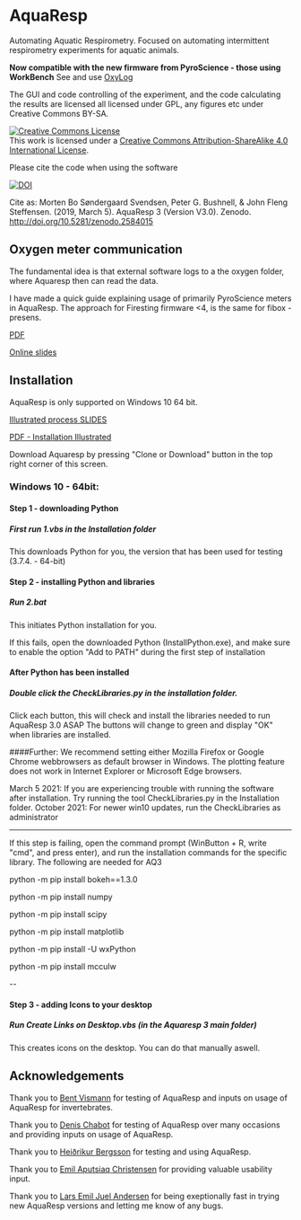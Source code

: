 # AquaResp
Automating Aquatic Respirometry. Focused on automating intermittent respirometry experiments for aquatic animals.

**Now compatible with the new firmware from PyroScience - those using WorkBench** See and use [OxyLog](https://github.com/bigb8/AquaOxyLog)

The GUI and code controlling of the experiment, and the code calculating the results are licensed all licensed under GPL, any figures etc under Creative Commons BY-SA.

<a rel="license" href="http://creativecommons.org/licenses/by-sa/4.0/"><img alt="Creative Commons License" style="border-width:0" src="https://i.creativecommons.org/l/by-sa/4.0/88x31.png" /></a><br />This work is licensed under a <a rel="license" href="http://creativecommons.org/licenses/by-sa/4.0/">Creative Commons Attribution-ShareAlike 4.0 International License</a>.

Please cite the code when using the software

[![DOI](https://zenodo.org/badge/DOI/10.5281/zenodo.2584015.svg)](https://doi.org/10.5281/zenodo.2584015)

Cite as:
Morten Bo Søndergaard Svendsen, Peter G. Bushnell, & John Fleng Steffensen. (2019, March 5). AquaResp 3 (Version V3.0). Zenodo. http://doi.org/10.5281/zenodo.2584015


## Oxygen meter communication

The fundamental idea is that external software logs to a the oxygen folder, where Aquaresp then can read the data.

I have made a quick guide explaining usage of primarily PyroScience meters in AquaResp. The approach for Firesting firmware <4, is the same for fibox - presens.


[PDF](https://github.com/bigb8/AquaResp/blob/master/Oxygen%20sensors%20in%20AquaResp.pdf)

[Online slides](https://docs.google.com/presentation/d/e/2PACX-1vRKApb----Bl-j2ZOM9y0zqdH17NzLXA690NrDP-PSPi9B-Z0NpHatC5fBXWHFSP98ulc9m-8D94u8h/pub?start=false&loop=false&delayms=3000)


## Installation

AquaResp is only supported on Windows 10 64 bit.


[Illustrated process SLIDES](https://docs.google.com/presentation/d/e/2PACX-1vRuaoCIWaseBiqeIY4hod_YPqSDzq25VY-STTsyQ2NTEkOmtC3Ywm4X5FOzqQxsIN5L8y9L3kfNrERv/pub?start=false&loop=false&delayms=3000)

[PDF - Installation Illustrated](https://github.com/bigb8/AquaResp/raw/master/Installation%20-%20Aquaresp.pdf)


Download Aquaresp by pressing "Clone or Download" button in the top right corner of this screen.

### Windows 10 - 64bit:

#### Step 1 - downloading Python
##### First run 1.vbs in the Installation folder
This downloads Python for you, the version that has been used for testing (3.7.4. - 64-bit)

#### Step 2 - installing Python and libraries
##### Run 2.bat
This initiates  Python installation for you.

If this fails, open the downloaded Python (InstallPython.exe), and make sure to enable the option "Add to PATH" during the first step of installation

#### After Python has been installed
##### Double click the CheckLibraries.py in the installation folder.
Click each button, this will check and install the libraries needed to run AquaResp 3.0 ASAP
The buttons will change to green and display "OK" when libraries are installed.


####Further:
We recommend setting either Mozilla Firefox or Google Chrome webbrowsers as default browser in Windows. The plotting feature does not work in Internet Explorer or Microsoft Edge browsers.

March 5 2021:
If you are experiencing trouble with running the software after installation. Try running the tool CheckLibraries.py in the Installation folder.
October 2021:
For newer win10 updates, run the CheckLibraries as administrator

---
If this step is failing, open the command prompt (WinButton + R, write "cmd", and press enter), and run the installation commands for the specific library. The following are needed for AQ3

python -m pip install bokeh==1.3.0

python -m pip install numpy

python -m pip install scipy

python -m pip install matplotlib

python -m pip install -U wxPython

python -m pip install mcculw

--


#### Step 3 - adding Icons to your desktop
##### Run Create Links on Desktop.vbs  (in the Aquaresp 3 main folder)
This creates icons on the desktop. You can do that manually aswell.



## Acknowledgements

Thank you to <a href = "https://www1.bio.ku.dk/english/staff/?pure=en/persons/158364">Bent Vismann</a> for testing of AquaResp and inputs on usage of AquaResp for invertebrates.

Thank you to <a href = "https://www.researchgate.net/profile/Denis_Chabot">Denis Chabot</a> for testing of AquaResp over many occasions and providing inputs on usage of AquaResp.

Thank you to <a href = "https://www.researchgate.net/profile/Heidrikur_Bergsson3">Heiðrikur Bergsson</a> for testing and using AquaResp.

Thank you to <a href = "http://saltnfish.dk/cv/">Emil Aputsiaq Christensen</a> for providing valuable usability input.

Thank you to [Lars Emil Juel Andersen](https://www.researchgate.net/profile/Lars-Emil-Juel-Andersen) for being exeptionally fast in trying new AquaResp versions and letting me know of any bugs.
